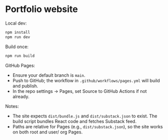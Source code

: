 # Portfolio website

Local dev:

```sh
npm install
npm run dev
```

Build once:

```sh
npm run build
```

GitHub Pages:

- Ensure your default branch is `main`.
- Push to GitHub; the workflow in `.github/workflows/pages.yml` will build and publish.
- In the repo settings → Pages, set Source to GitHub Actions if not already.

Notes:

- The site expects `dist/bundle.js` and `dist/substack.json` to exist. The build script bundles React code and fetches Substack feed.
- Paths are relative for Pages (e.g., `dist/substack.json`), so the site works on both root and user/ org Pages.


